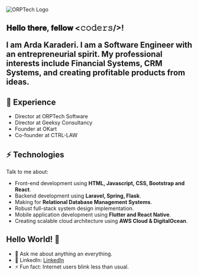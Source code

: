 <br />

![ORPTech Logo](https://orptech.com/elements/img/orptech-logo.png)

<h2> 𝐇𝐞𝐥𝐥𝐨 𝐭𝐡𝐞𝐫𝐞, 𝐟𝐞𝐥𝐥𝐨𝐰 <𝚌𝚘𝚍𝚎𝚛𝚜/>!
  
I am Arda Karaderi. I am a Software Engineer with an entrepreneurial spirit. My professional interests include Financial Systems, CRM Systems, and creating profitable products from ideas.

## 👯 Experience
* Director at ORPTech Software
* Director at Geeksy Consultancy
* Founder at OKart
* Co-founder at CTRL-LAW

## ⚡ Technologies
Talk to me about:
- Front-end development using **HTML, Javascript, CSS, Bootstrap and React**.
- Backend development using **Laravel, Spring, Flask**.
- Making for **Relational Database Management Systems**.
- Robust full-stack system design implementation.
- Mobile application development using **Flutter and React Native**.
- Creating scalable cloud architecture using **AWS Cloud & DigitalOcean**.

## Hello World! 🤔
- 💬 Ask me about anything an everything.
- 🎯 LinkedIn: [LinkedIn](https://www.linkedin.com/in/ardakaraderi/)
- ⚡ Fun fact: Internet users blink less than usual.
